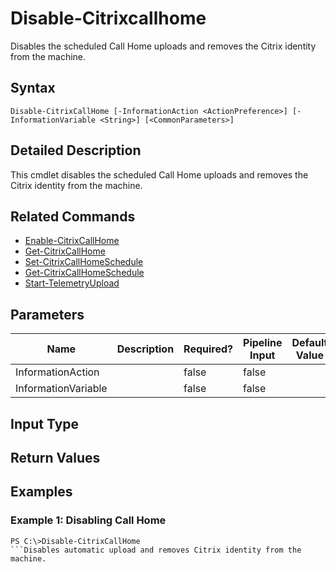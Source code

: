 ﻿
# Disable-Citrixcallhome
Disables the scheduled Call Home uploads and removes the Citrix identity from the machine.
## Syntax
```
Disable-CitrixCallHome [-InformationAction <ActionPreference>] [-InformationVariable <String>] [<CommonParameters>]
```
## Detailed Description
This cmdlet disables the scheduled Call Home uploads and removes the Citrix identity from the machine.


## Related Commands

* [Enable-CitrixCallHome](./Enable-CitrixCallHome/)
* [Get-CitrixCallHome](./Get-CitrixCallHome/)
* [Set-CitrixCallHomeSchedule](./Set-CitrixCallHomeSchedule/)
* [Get-CitrixCallHomeSchedule](./Get-CitrixCallHomeSchedule/)
* [Start-TelemetryUpload](./Start-TelemetryUpload/)
## Parameters
| Name   | Description | Required? | Pipeline Input | Default Value |
| --- | --- | --- | --- | --- |
| InformationAction |  | false | false |  |
| InformationVariable |  | false | false |  |

## Input Type

### 

## Return Values

### 

## Examples

### Example 1: Disabling Call Home
```
PS C:\>Disable-CitrixCallHome
```Disables automatic upload and removes Citrix identity from the machine.
